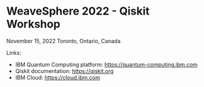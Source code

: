 # WeaveSphere 2022 - Qiskit Workshop

November 15, 2022
Toronto, Ontario, Canada

Links:
- IBM Quantum Computing platform: https://quantum-computing.ibm.com
- Qiskit documentation: https://qiskit.org
- IBM Cloud: https://cloud.ibm.com
